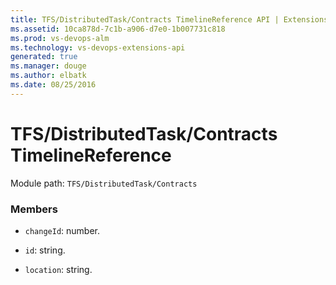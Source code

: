 ```yaml
---
title: TFS/DistributedTask/Contracts TimelineReference API | Extensions for Visual Studio Team Services
ms.assetid: 10ca878d-7c1b-a906-d7e0-1b007731c818
ms.prod: vs-devops-alm
ms.technology: vs-devops-extensions-api
generated: true
ms.manager: douge
ms.author: elbatk
ms.date: 08/25/2016
---
```


# TFS/DistributedTask/Contracts TimelineReference

Module path: `TFS/DistributedTask/Contracts`


### Members

* `changeId`: number. 

* `id`: string. 

* `location`: string. 

